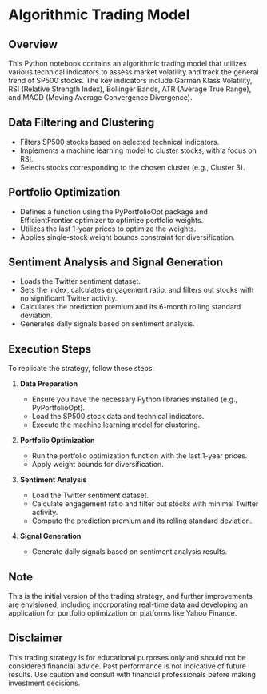 # Algorithmic Trading Model

## Overview

This Python notebook contains an algorithmic trading model that utilizes various technical indicators to assess market volatility and track the general trend of SP500 stocks. The key indicators include Garman Klass Volatility, RSI (Relative Strength Index), Bollinger Bands, ATR (Average True Range), and MACD (Moving Average Convergence Divergence).

## Data Filtering and Clustering

- Filters SP500 stocks based on selected technical indicators.
- Implements a machine learning model to cluster stocks, with a focus on RSI.
- Selects stocks corresponding to the chosen cluster (e.g., Cluster 3).

## Portfolio Optimization

- Defines a function using the PyPortfolioOpt package and EfficientFrontier optimizer to optimize portfolio weights.
- Utilizes the last 1-year prices to optimize the weights.
- Applies single-stock weight bounds constraint for diversification.

## Sentiment Analysis and Signal Generation

- Loads the Twitter sentiment dataset.
- Sets the index, calculates engagement ratio, and filters out stocks with no significant Twitter activity.
- Calculates the prediction premium and its 6-month rolling standard deviation.
- Generates daily signals based on sentiment analysis.

## Execution Steps

To replicate the strategy, follow these steps:

1. **Data Preparation**
   - Ensure you have the necessary Python libraries installed (e.g., PyPortfolioOpt).
   - Load the SP500 stock data and technical indicators.
   - Execute the machine learning model for clustering.

2. **Portfolio Optimization**
   - Run the portfolio optimization function with the last 1-year prices.
   - Apply weight bounds for diversification.

3. **Sentiment Analysis**
   - Load the Twitter sentiment dataset.
   - Calculate engagement ratio and filter out stocks with minimal Twitter activity.
   - Compute the prediction premium and its rolling standard deviation.

4. **Signal Generation**
   - Generate daily signals based on sentiment analysis results.

## Note

This is the initial version of the trading strategy, and further improvements are envisioned, including incorporating real-time data and developing an application for portfolio optimization on platforms like Yahoo Finance.

## Disclaimer

This trading strategy is for educational purposes only and should not be considered financial advice. Past performance is not indicative of future results. Use caution and consult with financial professionals before making investment decisions.
